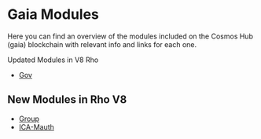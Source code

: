 # Gaia Modules

Here you can find an overview of the modules included on the Cosmos Hub (gaia) blockchain with relevant info and
links for each one.

Updated Modules in V8 Rho
- [Gov](./gov.md)

## New Modules in Rho V8
- [Group](./group.md)
- [ICA-Mauth](./icamauth/)


